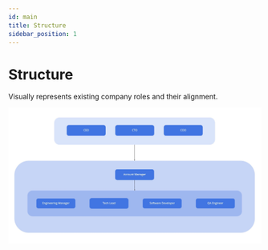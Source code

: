 ```yaml
---
id: main
title: Structure
sidebar_position: 1
---
```


# Structure

Visually represents existing company roles and their alignment.

![Structure](./structure.jpg)